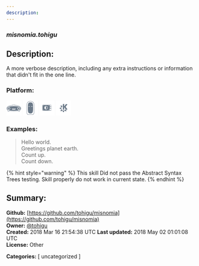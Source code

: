 ```yaml
---
description: 
---
```


### _misnomia.tohigu_  
## Description:  
A more verbose description, including any extra instructions or
information that didn't fit in the one line.  
  
  
### Platform:  
 ![Mark I](../.gitbook/assets/mark-1-icon.png)  ![Mark II](../.gitbook/assets/mark-2-icon.png)  ![Picroft](../.gitbook/assets/picroft-icon.png)  ![plasmoid](../.gitbook/assets/kde.png)   
### Examples:  
> Hello world.  
> Greetings planet earth.  
> Count up.  
> Count down.  
  
{% hint style="warning" %}
This skill Did not pass the Abstract Syntax Trees testing. Skill properly do not work in current state.
{% endhint %}
  
## Summary:  
**Github:** [https://github.com/tohigu/misnomia](https://github.com/tohigu/misnomia)  
**Owner:** [@tohigu](https://github.com/tohigu)  
**Created:** 2018 Mar 16 21:54:38 UTC  **Last updated:** 2018 May 02 01:01:08 UTC  
**License:** Other  
  
**Categories:** [ uncategorized ]   
